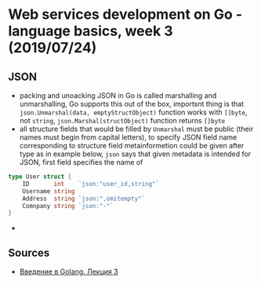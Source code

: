 # Web services development on Go - language basics, week 3 (2019/07/24)

## JSON
- packing and unoacking JSON in Go is called marshalling and unmarshalling, Go supports this out of the box, importsnt thing is that `json.Unmarshal(data, emptyStructObject)` function works with `[]byte`, not `string`, `json.Marshal(structObject)` function returns `[]byte`
- all structure fields that would be filled by `Unmarshal` must be public (their names must begin from capital letters), to specify JSON field name corresponding to structure field metainformetion could be given after type as in example below, `json` says that given metadata is intended for JSON, first field specifies the name of 
```go
type User struct {
    ID       int    `json:"user_id,string"`
    Username string
    Address  string `json:",omitempty"`
    Comnpany string `json:"-"`
}
```
- 

## Sources
- [Введение в Golang. Лекция 3](golang-3.pdf)
